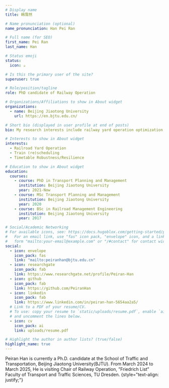 ```yaml
---
# Display name
title: 韩霈然

# Name pronunciation (optional)
name_pronunciation: Han Pei Ran 

# Full name (for SEO)
first_name: Pei Ran
last_name: Han

# Status emoji
status:
  icon: ☕️

# Is this the primary user of the site?
superuser: true

# Role/position/tagline
role: PhD candidate of Railway Operation

# Organizations/Affiliations to show in About widget
organizations:
  - name: Beijing Jiaotong University
    url: https://en.bjtu.edu.cn/

# Short bio (displayed in user profile at end of posts)
bio: My research interests include railway yard operation optimization, train (re)scheduling and Timetable robustness/resilience.

# Interests to show in About widget
interests:
  - Railroad Yard Operation
  - Train (re)scheduling
  - Timetable Robustness/Resilience

# Education to show in About widget
education:
  courses:
    - course: PhD in Transport Planning and Management
      institution: Beijing Jiaotong University
      year: 2021-Now
    - course: MSc Transport Planning and Management
      institution: Beijing Jiaotong University
      year: 2020
    - course: BSc in Railroad Management Engineering
      institution: Beijing Jiaotong University
      year: 2017

# Social/Academic Networking
# For available icons, see: https://docs.hugoblox.com/getting-started/page-builder/#icons
#   For an email link, use "fas" icon pack, "envelope" icon, and a link in the
#   form "mailto:your-email@example.com" or "/#contact" for contact widget.
social:
  - icon: envelope
    icon_pack: fas
    link: "mailto:peiranhan@bjtu.edu.cn"
  - icon: researchgate
    icon_pack: fab
    link: https://www.researchgate.net/profile/Peiran-Han
  - icon: github
    icon_pack: fab
    link: https://github.com/PeiranHan
  - icon: linkedin
    icon_pack: fab
    link: https://www.linkedin.com/in/peiran-han-5654aa2a5/
  # Link to a PDF of your resume/CV.
  # To use: copy your resume to `static/uploads/resume.pdf`, enable `ai` icons in `params.yaml`,
  # and uncomment the lines below.
  - icon: cv
    icon_pack: ai
    link: uploads/resume.pdf

# Highlight the author in author lists? (true/false)
highlight_name: true
---
```


Peiran Han is currently a Ph.D. candidate at the School of Traffic and Transportation, Beijing Jiaotong University(BJTU). From March 2024 to March 2025, He is visiting Chair of Railway Operation, ”Friedrich List” Faculty of Transport and Traffic Sciences, TU Dresden.
{style="text-align: justify;"}
